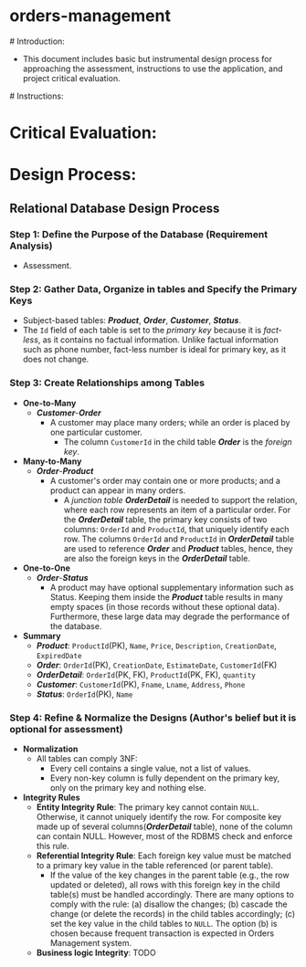 # orders-management

# Introduction:
* This document includes basic but instrumental design process for approaching the assessment, instructions to use the application, and project critical evaluation.

# Instructions:

# Critical Evaluation:

# Design Process:
## Relational Database Design Process
### Step 1: Define the Purpose of the Database (Requirement Analysis)
* Assessment.

### Step 2: Gather Data, Organize in tables and Specify the Primary Keys
* Subject-based tables: ***Product***, ***Order***, ***Customer***, ***Status***.
* The `Id` field of each table is set to the *primary key* because it is *fact-less*, as it contains no factual information. Unlike factual information such as phone number, fact-less number is ideal for primary key, as it does not change.

### Step 3: Create Relationships among Tables
* **One-to-Many**
  * ***Customer***-***Order*** 
    * A customer may place many orders; while an order is placed by one particular customer.
      * The column `CustomerId` in the child table ***Order*** is the *foreign key*.
* **Many-to-Many**
  * ***Order***-***Product***
    * A customer's order may contain one or more products; and a product can appear in many orders.
      * A *junction table* ***OrderDetail*** is needed to support the relation, where each row represents an item of a particular order. For the ***OrderDetail*** table, the primary key consists of two columns: `OrderId` and `ProductId`, that uniquely identify each row. The columns `OrderId` and `ProductId` in ***OrderDetail*** table are used to reference ***Order*** and ***Product*** tables, hence, they are also the foreign keys in the ***OrderDetail*** table.
* **One-to-One**
  * ***Order***-***Status***
    * A product may have optional supplementary information such as Status. Keeping them inside the ***Product*** table results in many empty spaces (in those records without these optional data). Furthermore, these large data may degrade the performance of the database.
* **Summary**
  * ***Product***: `ProductId`(PK), `Name`, `Price`, `Description`, `CreationDate`, `ExpiredDate`
  * ***Order***: `OrderId`(PK), `CreationDate`, `EstimateDate`, `CustomerId`(FK)
  * ***OrderDetail***: `OrderId`(PK, FK), `ProductId`(PK, FK), `quantity`
  * ***Customer***: `CustomerId`(PK), `Fname`, `Lname`, `Address`, `Phone` 
  * ***Status***: `OrderId`(PK), `Name`
  
### Step 4: Refine & Normalize the Designs (Author's belief but it is optional for assessment)
* **Normalization**
  * All tables can comply 3NF:
    * Every cell contains a single value, not a list of values.
    * Every non-key column is fully dependent on the primary key, only on the primary key and nothing else.
* **Integrity Rules**
  * **Entity Integrity Rule**: The primary key cannot contain `NULL`. Otherwise, it cannot uniquely identify the row. For composite key made up of several columns(***OrderDetail*** table), none of the column can contain NULL. However, most of the RDBMS check and enforce this rule.
  * **Referential Integrity Rule**: Each foreign key value must be matched to a primary key value in the table referenced (or parent table).
    * If the value of the key changes in the parent table (e.g., the row updated or deleted), all rows with this foreign key in the child table(s) must be handled accordingly. There are many options to comply with the rule: (a) disallow the changes; (b) cascade the change (or delete the records) in the child tables accordingly; (c) set the key value in the child tables to `NULL`. The option (b) is chosen because frequent transaction is expected in Orders Management system.
  * **Business logic Integrity**: TODO
